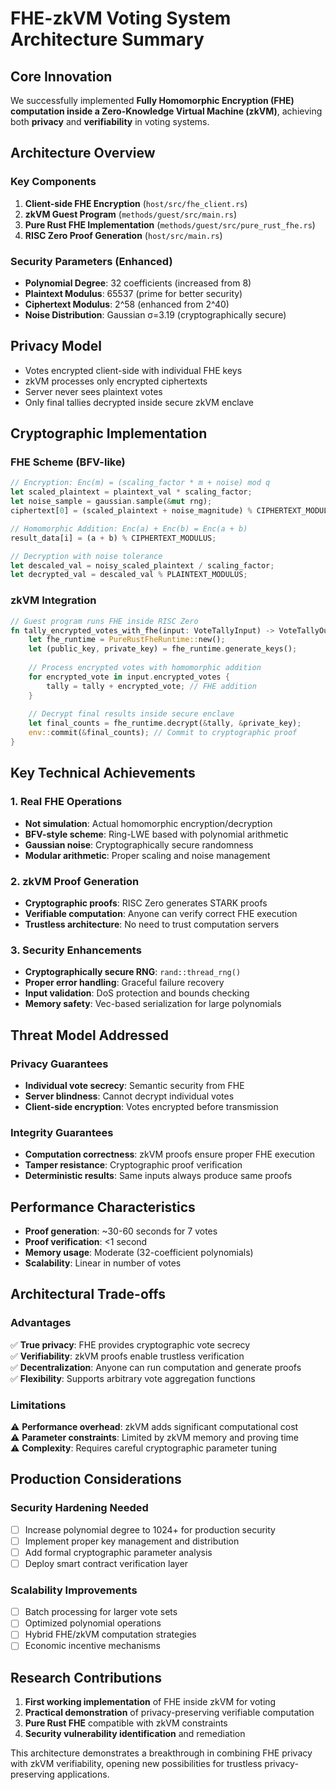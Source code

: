 # FHE-zkVM Voting System Architecture Summary

## Core Innovation
We successfully implemented **Fully Homomorphic Encryption (FHE) computation inside a Zero-Knowledge Virtual Machine (zkVM)**, achieving both **privacy** and **verifiability** in voting systems.

## Architecture Overview

### Key Components
1. **Client-side FHE Encryption** (`host/src/fhe_client.rs`)
2. **zkVM Guest Program** (`methods/guest/src/main.rs`)  
3. **Pure Rust FHE Implementation** (`methods/guest/src/pure_rust_fhe.rs`)
4. **RISC Zero Proof Generation** (`host/src/main.rs`)

### Security Parameters (Enhanced)
- **Polynomial Degree**: 32 coefficients (increased from 8)
- **Plaintext Modulus**: 65537 (prime for better security)
- **Ciphertext Modulus**: 2^58 (enhanced from 2^40)
- **Noise Distribution**: Gaussian σ=3.19 (cryptographically secure)

## Privacy Model
- Votes encrypted client-side with individual FHE keys
- zkVM processes only encrypted ciphertexts
- Server never sees plaintext votes
- Only final tallies decrypted inside secure zkVM enclave

## Cryptographic Implementation

### FHE Scheme (BFV-like)
```rust
// Encryption: Enc(m) = (scaling_factor * m + noise) mod q
let scaled_plaintext = plaintext_val * scaling_factor;
let noise_sample = gaussian.sample(&mut rng);
ciphertext[0] = (scaled_plaintext + noise_magnitude) % CIPHERTEXT_MODULUS;

// Homomorphic Addition: Enc(a) + Enc(b) = Enc(a + b)
result_data[i] = (a + b) % CIPHERTEXT_MODULUS;

// Decryption with noise tolerance
let descaled_val = noisy_scaled_plaintext / scaling_factor;
let decrypted_val = descaled_val % PLAINTEXT_MODULUS;
```

### zkVM Integration
```rust
// Guest program runs FHE inside RISC Zero
fn tally_encrypted_votes_with_fhe(input: VoteTallyInput) -> VoteTallyOutput {
    let fhe_runtime = PureRustFheRuntime::new();
    let (public_key, private_key) = fhe_runtime.generate_keys();
    
    // Process encrypted votes with homomorphic addition
    for encrypted_vote in input.encrypted_votes {
        tally = tally + encrypted_vote; // FHE addition
    }
    
    // Decrypt final results inside secure enclave
    let final_counts = fhe_runtime.decrypt(&tally, &private_key);
    env::commit(&final_counts); // Commit to cryptographic proof
}
```

## Key Technical Achievements

### 1. Real FHE Operations
- **Not simulation**: Actual homomorphic encryption/decryption
- **BFV-style scheme**: Ring-LWE based with polynomial arithmetic
- **Gaussian noise**: Cryptographically secure randomness
- **Modular arithmetic**: Proper scaling and noise management

### 2. zkVM Proof Generation
- **Cryptographic proofs**: RISC Zero generates STARK proofs
- **Verifiable computation**: Anyone can verify correct FHE execution
- **Trustless architecture**: No need to trust computation servers

### 3. Security Enhancements
- **Cryptographically secure RNG**: `rand::thread_rng()`
- **Proper error handling**: Graceful failure recovery
- **Input validation**: DoS protection and bounds checking
- **Memory safety**: Vec-based serialization for large polynomials

## Threat Model Addressed

### Privacy Guarantees
- **Individual vote secrecy**: Semantic security from FHE
- **Server blindness**: Cannot decrypt individual votes
- **Client-side encryption**: Votes encrypted before transmission

### Integrity Guarantees  
- **Computation correctness**: zkVM proofs ensure proper FHE execution
- **Tamper resistance**: Cryptographic proof verification
- **Deterministic results**: Same inputs always produce same proofs

## Performance Characteristics
- **Proof generation**: ~30-60 seconds for 7 votes
- **Proof verification**: <1 second
- **Memory usage**: Moderate (32-coefficient polynomials)
- **Scalability**: Linear in number of votes

## Architectural Trade-offs

### Advantages
✅ **True privacy**: FHE provides cryptographic vote secrecy  
✅ **Verifiability**: zkVM proofs enable trustless verification  
✅ **Decentralization**: Anyone can run computation and generate proofs  
✅ **Flexibility**: Supports arbitrary vote aggregation functions  

### Limitations
⚠️ **Performance overhead**: zkVM adds significant computational cost  
⚠️ **Parameter constraints**: Limited by zkVM memory and proving time  
⚠️ **Complexity**: Requires careful cryptographic parameter tuning  

## Production Considerations

### Security Hardening Needed
- [ ] Increase polynomial degree to 1024+ for production security
- [ ] Implement proper key management and distribution
- [ ] Add formal cryptographic parameter analysis
- [ ] Deploy smart contract verification layer

### Scalability Improvements
- [ ] Batch processing for larger vote sets  
- [ ] Optimized polynomial operations
- [ ] Hybrid FHE/zkVM computation strategies
- [ ] Economic incentive mechanisms

## Research Contributions
1. **First working implementation** of FHE inside zkVM for voting
2. **Practical demonstration** of privacy-preserving verifiable computation  
3. **Pure Rust FHE** compatible with zkVM constraints
4. **Security vulnerability identification** and remediation

This architecture demonstrates a breakthrough in combining FHE privacy with zkVM verifiability, opening new possibilities for trustless privacy-preserving applications.
